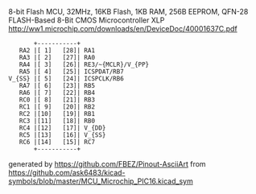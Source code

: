 8-bit Flash MCU, 32MHz, 16KB Flash, 1KB RAM, 256B EEPROM, QFN-28
FLASH-Based 8-Bit CMOS Microcontroller XLP
http://ww1.microchip.com/downloads/en/DeviceDoc/40001637C.pdf


	       +-----------+
	   RA2 |[ 1]   [28]| RA1
	   RA3 |[ 2]   [27]| RA0
	   RA4 |[ 3]   [26]| RE3/~{MCLR}/V_{PP}
	   RA5 |[ 4]   [25]| ICSPDAT/RB7
	V_{SS} |[ 5]   [24]| ICSPCLK/RB6
	   RA7 |[ 6]   [23]| RB5
	   RA6 |[ 7]   [22]| RB4
	   RC0 |[ 8]   [21]| RB3
	   RC1 |[ 9]   [20]| RB2
	   RC2 |[10]   [19]| RB1
	   RC3 |[11]   [18]| RB0
	   RC4 |[12]   [17]| V_{DD}
	   RC5 |[13]   [16]| V_{SS}
	   RC6 |[14]   [15]| RC7
	       +-----------+


generated by https://github.com/FBEZ/Pinout-AsciiArt from https://github.com/ask6483/kicad-symbols/blob/master/MCU_Microchip_PIC16.kicad_sym